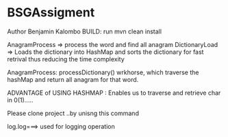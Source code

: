 # BSGAssigment
Author Benjamin Kalombo
BUILD:
run mvn clean install

AnagramProcess => process the word and find all anagram
DictionaryLoad => Loads the dictionary into HashMap and sorts the dictionary for fast retrival thus reducing the time complexity

AnagramProcess:
         processDictionary() wrkhorse, which traverse the hashMap and return all anagram for that word.


ADVANTAGE of USING HASHMAP :
Enables us to traverse and retrieve char in 0(1).....

Please clone project ..by unisng this command


log.log===>  used for logging operation
